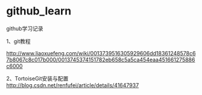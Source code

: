 # github_learn
github学习记录

1、git教程

http://www.liaoxuefeng.com/wiki/0013739516305929606dd18361248578c67b8067c8c017b000/0013745374151782eb658c5a5ca454eaa451661275886c6000

2、TortoiseGit安装与配置 
http://blog.csdn.net/renfufei/article/details/41647937
